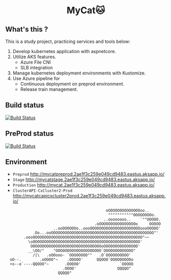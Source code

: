 <h1 align="center">
  MyCat🐱
</h1>

## What's this ?
This is a study project, practicing services and tools below:
1. Develop kubernetes application with aspnetcore.
2. Utilize AKS features.
    - Azure File CNI
    - SLB integration
3. Manage kubernetes deployment environments with Kustomize.
4. Use Azure pipeline for 
    - Continuous deployment on preprod environment.
    - Release train management. 

## Build status
[![Build Status](https://dev.azure.com/qliang0782/k8s-app1/_apis/build/status/Build%20App1%20Image%20-%20CI?branchName=master)](https://dev.azure.com/qliang0782/k8s-app1/_build/latest?definitionId=1&branchName=master)

## PreProd status
[![Build Status](https://dev.azure.com/qliang0782/k8s-app1/_apis/build/status/Build%20App1%20Deployment%20-%20CI?branchName=master)](https://dev.azure.com/qliang0782/k8s-app1/_build/latest?definitionId=3&branchName=master)

## Environment
- `Preprod` http://mycatpreprod.2ae1f3c259e049cd9483.eastus.aksapp.io/
- `Stage` http://mycatstage.2ae1f3c259e049cd9483.eastus.aksapp.io/
- `Production` http://mycat.2ae1f3c259e049cd9483.eastus.aksapp.io/
- `ClusterAPI-CxCluster2-Prod` http://mycatcapicxcluster2prod.2ae1f3c259e049cd9483.eastus.aksapp.io/

```
                                            oOOOOOOOOOOOOOOoo..
                                             """""""""""OOOOOOOOo.
                                           ..oooooooo..    `""OOOOO.
                                       .oOOOOOOOOOOOOOOOOo     OOOOO
                     ..ooOOOOOOo..oooOOOOOOOOOOOOOOOOOOOOOOoooOOOOO'
            .Oo...ooOOOOOOOOOOOOOOOOOOOOOOOOOOOOOOOOOOOOOOOOOOOOO"'
        .oooOOOOOOOOOOOOOOOOOOOOOOOOOOOOOOOOOOOOOOOOOOOOOOOO"~~
          \oOOOOOOOOOOOOOOOOOOOOOOOOOOOOOOOOOOOOOOOOOOOOOOO'
           OOOOOOOOOOOOOOOOOOOOOOOOOOOOOOOoOOOOOOOOOOOOOOO'
          __\OO/"    "OOOOOOOOOOOOOOOOOOOO`OOOOOOOOOOOOO"
            /|\   .oOOooo- `OOOOOOOO""   .O`OOOOOOOOOO'
  oO--.        .oOOOO"~    .OOOOO'      QQOOO`OOOOOOOOOo
  +o--o`----QQOOO"~       .OOOOO'                 `OOOOO
                         .OOOO'                  QQQQO"
                       QQQQO"
```
